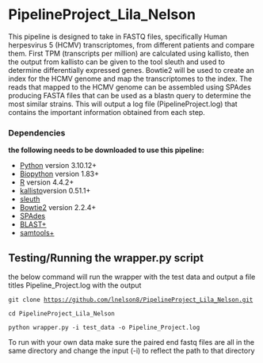 # PipelineProject_Lila_Nelson
 
This pipeline is designed to take in FASTQ files, specifically Human herpesvirus 5 (HCMV) transcriptomes, from different patients and compare them. First TPM (transcripts per million) are calculated using kallisto, then the output from kallisto can be given to the tool sleuth and used to determine differentially expressed genes. Bowtie2 will be used to create an index for the HCMV genome and map the transcriptomes to the index. The reads that mapped to the HCMV genome can be assembled using SPAdes producing FASTA files that can be used as a blastn query to determine the most similar strains. This will output a log file (PipelineProject.log) that contains the important information obtained from each step. 

### Dependencies

**the following needs to be downloaded to use this pipeline:**

- [Python](https://www.python.org/downloads/source/) version 3.10.12+
- [Biopython](https://biopython.org/wiki/Download) version 1.83+
- [R](https://cran.r-project.org/mirrors.html) version 4.4.2+
- [<ins>kallisto</ins>](https://pachterlab.github.io/kallisto/download)version 0.51.1+ 
- [<ins>sleuth</ins>](https://pachterlab.github.io/sleuth/download)
- [<ins>Bowtie2</ins>](https://github.com/BenLangmead/bowtie2) version 2.2.4+
- [<ins>SPAdes</ins>](https://github.com/ablab/spades?tab=readme-ov-file) 
- [<ins>BLAST+</ins>](https://www.ncbi.nlm.nih.gov/books/NBK569861/)
- [<ins>samtools+</ins>](https://github.com/samtools/samtools)

## Testing/Running the wrapper.py script
the below command will run the wrapper with the test data and output a file titles Pipeline_Project.log with the output 

<code>git clone https://github.com/lnelson8/PipelineProject_Lila_Nelson.git</code>

<code>cd PipelineProject_Lila_Nelson</code>

<code>python wrapper.py -i test_data -o Pipeline_Project.log </code>

To run with your own data make sure the paired end fastq files are all in the same directory and change the input (-i) to reflect the path to that directory

